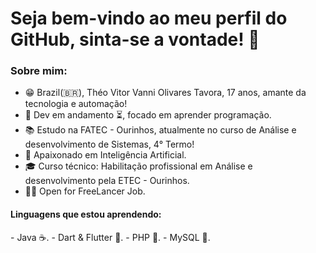 <h1>Seja bem-vindo ao meu perfil do GitHub, sinta-se a vontade! 👋 </h1>
<h3>Sobre mim:</h3>

- 😁 Brazil(:brazil:), Théo Vitor Vanni Olivares Tavora, 17 anos, amante da tecnologia e automação!
- 📖 Dev em andamento ⏳, focado em aprender programação.
- 📚 Estudo na FATEC - Ourinhos, atualmente no curso de Análise e desenvolvimento de Sistemas, 4° Termo!
- 💖 Apaixonado em Inteligência Artificial.
- 🎓 Curso técnico: Habilitação profissional em Análise e desenvolvimento pela ETEC - Ourinhos.
- 👨‍💻 Open for FreeLancer Job.

<h4>Linguagens que estou aprendendo: </h4>
- Java ☕.
- Dart & Flutter 🎯.
- PHP 🐘.
- MySQL 🏦.

